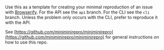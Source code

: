 Use this as a template for creating your minimal reproduction of an issue with [Browserify](https://github.com/substack/node-browserify). For the API see the `api` branch. For the CLI see the `cli` branch. Unless the problem only occurs with the CLI, prefer to reproduce it with the API.

See [https://github.com/miniminirepro/miniminirepro](https://github.com/miniminirepro/miniminirepro) for general instructions on how to use this repo.
